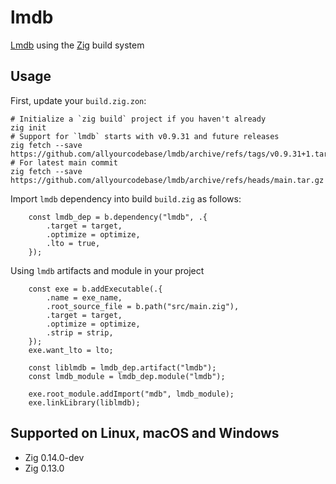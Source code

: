 # lmdb
[Lmdb](https://github.com/LMDB/lmdb/tree/mdb.master/libraries/liblmdb) using the [Zig](https://ziglang.org/) build system

## Usage

First, update your `build.zig.zon`:

```elvish
# Initialize a `zig build` project if you haven't already
zig init
# Support for `lmdb` starts with v0.9.31 and future releases
zig fetch --save https://github.com/allyourcodebase/lmdb/archive/refs/tags/v0.9.31+1.tar.gz
# For latest main commit
zig fetch --save https://github.com/allyourcodebase/lmdb/archive/refs/heads/main.tar.gz
```

Import `lmdb` dependency into build `build.zig` as follows:

```zig
    const lmdb_dep = b.dependency("lmdb", .{
        .target = target,
        .optimize = optimize,
        .lto = true,
    });
```

Using `lmdb` artifacts and module in your project
```zig
    const exe = b.addExecutable(.{
        .name = exe_name,
        .root_source_file = b.path("src/main.zig"),
        .target = target,
        .optimize = optimize,
        .strip = strip,
    });
    exe.want_lto = lto;

    const liblmdb = lmdb_dep.artifact("lmdb");
    const lmdb_module = lmdb_dep.module("lmdb");

    exe.root_module.addImport("mdb", lmdb_module);
    exe.linkLibrary(liblmdb);
```

## Supported on Linux, macOS and Windows
- Zig 0.14.0-dev
- Zig 0.13.0
